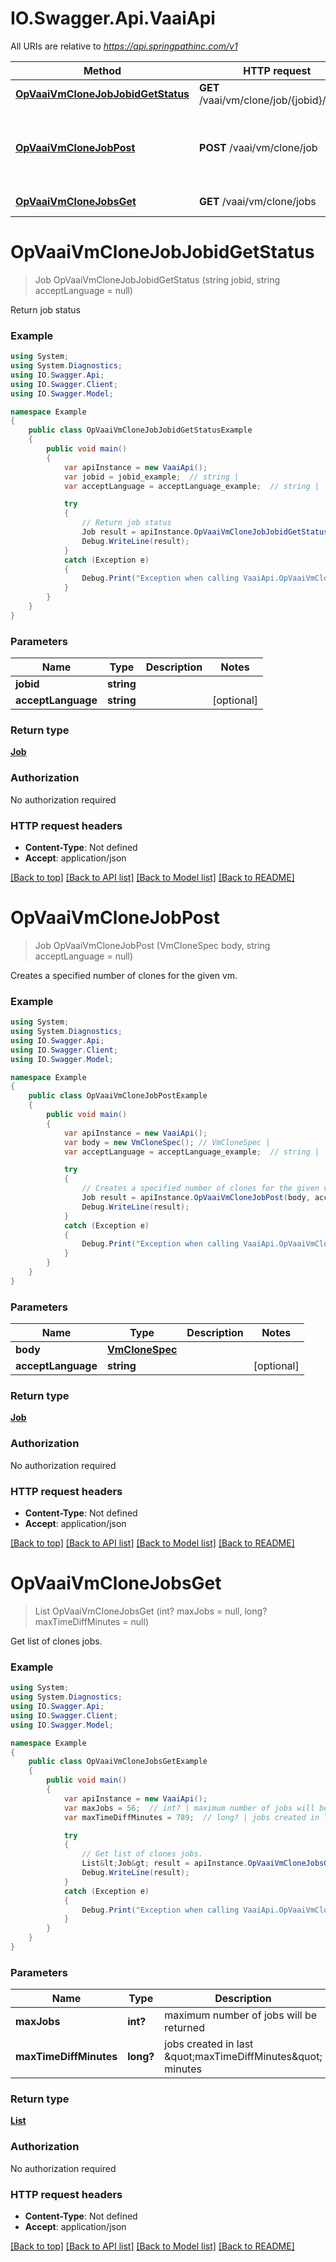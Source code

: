 # IO.Swagger.Api.VaaiApi

All URIs are relative to *https://api.springpathinc.com/v1*

Method | HTTP request | Description
------------- | ------------- | -------------
[**OpVaaiVmCloneJobJobidGetStatus**](VaaiApi.md#opvaaivmclonejobjobidgetstatus) | **GET** /vaai/vm/clone/job/{jobid}/status | Return job status
[**OpVaaiVmCloneJobPost**](VaaiApi.md#opvaaivmclonejobpost) | **POST** /vaai/vm/clone/job | Creates a specified number of clones for the given vm.
[**OpVaaiVmCloneJobsGet**](VaaiApi.md#opvaaivmclonejobsget) | **GET** /vaai/vm/clone/jobs | Get list of clones jobs.


<a name="opvaaivmclonejobjobidgetstatus"></a>
# **OpVaaiVmCloneJobJobidGetStatus**
> Job OpVaaiVmCloneJobJobidGetStatus (string jobid, string acceptLanguage = null)

Return job status



### Example
```csharp
using System;
using System.Diagnostics;
using IO.Swagger.Api;
using IO.Swagger.Client;
using IO.Swagger.Model;

namespace Example
{
    public class OpVaaiVmCloneJobJobidGetStatusExample
    {
        public void main()
        {
            var apiInstance = new VaaiApi();
            var jobid = jobid_example;  // string | 
            var acceptLanguage = acceptLanguage_example;  // string |  (optional) 

            try
            {
                // Return job status
                Job result = apiInstance.OpVaaiVmCloneJobJobidGetStatus(jobid, acceptLanguage);
                Debug.WriteLine(result);
            }
            catch (Exception e)
            {
                Debug.Print("Exception when calling VaaiApi.OpVaaiVmCloneJobJobidGetStatus: " + e.Message );
            }
        }
    }
}
```

### Parameters

Name | Type | Description  | Notes
------------- | ------------- | ------------- | -------------
 **jobid** | **string**|  | 
 **acceptLanguage** | **string**|  | [optional] 

### Return type

[**Job**](Job.md)

### Authorization

No authorization required

### HTTP request headers

 - **Content-Type**: Not defined
 - **Accept**: application/json

[[Back to top]](#) [[Back to API list]](../README.md#documentation-for-api-endpoints) [[Back to Model list]](../README.md#documentation-for-models) [[Back to README]](../README.md)

<a name="opvaaivmclonejobpost"></a>
# **OpVaaiVmCloneJobPost**
> Job OpVaaiVmCloneJobPost (VmCloneSpec body, string acceptLanguage = null)

Creates a specified number of clones for the given vm.



### Example
```csharp
using System;
using System.Diagnostics;
using IO.Swagger.Api;
using IO.Swagger.Client;
using IO.Swagger.Model;

namespace Example
{
    public class OpVaaiVmCloneJobPostExample
    {
        public void main()
        {
            var apiInstance = new VaaiApi();
            var body = new VmCloneSpec(); // VmCloneSpec | 
            var acceptLanguage = acceptLanguage_example;  // string |  (optional) 

            try
            {
                // Creates a specified number of clones for the given vm.
                Job result = apiInstance.OpVaaiVmCloneJobPost(body, acceptLanguage);
                Debug.WriteLine(result);
            }
            catch (Exception e)
            {
                Debug.Print("Exception when calling VaaiApi.OpVaaiVmCloneJobPost: " + e.Message );
            }
        }
    }
}
```

### Parameters

Name | Type | Description  | Notes
------------- | ------------- | ------------- | -------------
 **body** | [**VmCloneSpec**](VmCloneSpec.md)|  | 
 **acceptLanguage** | **string**|  | [optional] 

### Return type

[**Job**](Job.md)

### Authorization

No authorization required

### HTTP request headers

 - **Content-Type**: Not defined
 - **Accept**: application/json

[[Back to top]](#) [[Back to API list]](../README.md#documentation-for-api-endpoints) [[Back to Model list]](../README.md#documentation-for-models) [[Back to README]](../README.md)

<a name="opvaaivmclonejobsget"></a>
# **OpVaaiVmCloneJobsGet**
> List<Job> OpVaaiVmCloneJobsGet (int? maxJobs = null, long? maxTimeDiffMinutes = null)

Get list of clones jobs.



### Example
```csharp
using System;
using System.Diagnostics;
using IO.Swagger.Api;
using IO.Swagger.Client;
using IO.Swagger.Model;

namespace Example
{
    public class OpVaaiVmCloneJobsGetExample
    {
        public void main()
        {
            var apiInstance = new VaaiApi();
            var maxJobs = 56;  // int? | maximum number of jobs will be returned (optional) 
            var maxTimeDiffMinutes = 789;  // long? | jobs created in last \"maxTimeDiffMinutes\" minutes (optional) 

            try
            {
                // Get list of clones jobs.
                List&lt;Job&gt; result = apiInstance.OpVaaiVmCloneJobsGet(maxJobs, maxTimeDiffMinutes);
                Debug.WriteLine(result);
            }
            catch (Exception e)
            {
                Debug.Print("Exception when calling VaaiApi.OpVaaiVmCloneJobsGet: " + e.Message );
            }
        }
    }
}
```

### Parameters

Name | Type | Description  | Notes
------------- | ------------- | ------------- | -------------
 **maxJobs** | **int?**| maximum number of jobs will be returned | [optional] 
 **maxTimeDiffMinutes** | **long?**| jobs created in last \&quot;maxTimeDiffMinutes\&quot; minutes | [optional] 

### Return type

[**List<Job>**](Job.md)

### Authorization

No authorization required

### HTTP request headers

 - **Content-Type**: Not defined
 - **Accept**: application/json

[[Back to top]](#) [[Back to API list]](../README.md#documentation-for-api-endpoints) [[Back to Model list]](../README.md#documentation-for-models) [[Back to README]](../README.md)

